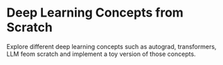 # Deep Learning Concepts from Scratch

Explore different deep learning concepts such as autograd, transformers, LLM feom scratch and implement a toy version of those concepts.

